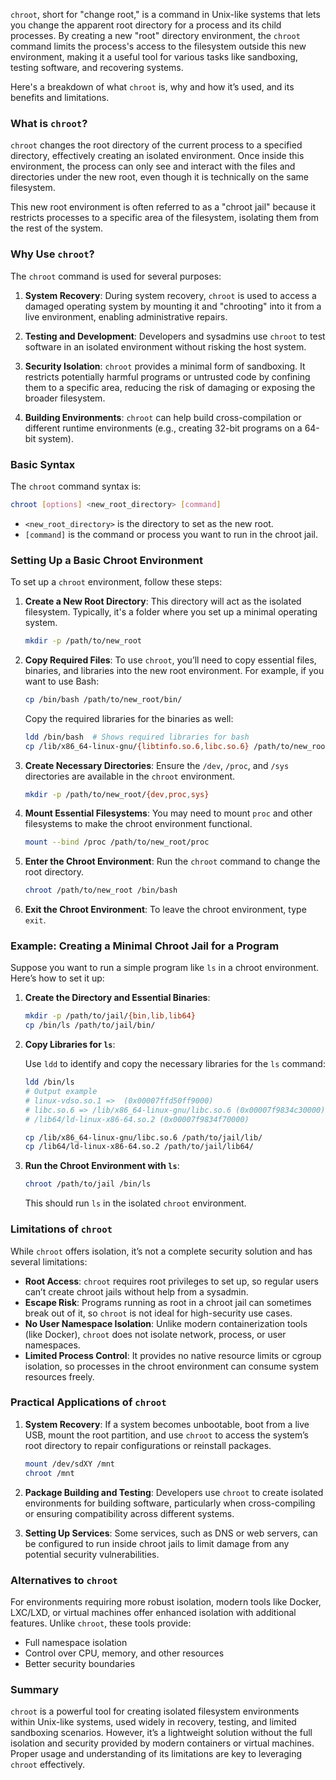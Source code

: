 `chroot`, short for "change root," is a command in Unix-like systems that lets you change the apparent root directory for a process and its child processes. By creating a new "root" directory environment, the `chroot` command limits the process's access to the filesystem outside this new environment, making it a useful tool for various tasks like sandboxing, testing software, and recovering systems.

Here's a breakdown of what `chroot` is, why and how it’s used, and its benefits and limitations.

### What is `chroot`?

`chroot` changes the root directory of the current process to a specified directory, effectively creating an isolated environment. Once inside this environment, the process can only see and interact with the files and directories under the new root, even though it is technically on the same filesystem.

This new root environment is often referred to as a "chroot jail" because it restricts processes to a specific area of the filesystem, isolating them from the rest of the system.

### Why Use `chroot`?

The `chroot` command is used for several purposes:
  
1. **System Recovery**: During system recovery, `chroot` is used to access a damaged operating system by mounting it and "chrooting" into it from a live environment, enabling administrative repairs.

2. **Testing and Development**: Developers and sysadmins use `chroot` to test software in an isolated environment without risking the host system.

3. **Security Isolation**: `chroot` provides a minimal form of sandboxing. It restricts potentially harmful programs or untrusted code by confining them to a specific area, reducing the risk of damaging or exposing the broader filesystem.

4. **Building Environments**: `chroot` can help build cross-compilation or different runtime environments (e.g., creating 32-bit programs on a 64-bit system).

### Basic Syntax

The `chroot` command syntax is:

```bash
chroot [options] <new_root_directory> [command]
```

- `<new_root_directory>` is the directory to set as the new root.
- `[command]` is the command or process you want to run in the chroot jail.

### Setting Up a Basic Chroot Environment

To set up a `chroot` environment, follow these steps:

1. **Create a New Root Directory**:
   This directory will act as the isolated filesystem. Typically, it's a folder where you set up a minimal operating system.

   ```bash
   mkdir -p /path/to/new_root
   ```

2. **Copy Required Files**:
   To use `chroot`, you’ll need to copy essential files, binaries, and libraries into the new root environment. For example, if you want to use Bash:

   ```bash
   cp /bin/bash /path/to/new_root/bin/
   ```

   Copy the required libraries for the binaries as well:

   ```bash
   ldd /bin/bash  # Shows required libraries for bash
   cp /lib/x86_64-linux-gnu/{libtinfo.so.6,libc.so.6} /path/to/new_root/lib/
   ```

3. **Create Necessary Directories**:
   Ensure the `/dev`, `/proc`, and `/sys` directories are available in the `chroot` environment.

   ```bash
   mkdir -p /path/to/new_root/{dev,proc,sys}
   ```

4. **Mount Essential Filesystems**:
   You may need to mount `proc` and other filesystems to make the chroot environment functional.

   ```bash
   mount --bind /proc /path/to/new_root/proc
   ```

5. **Enter the Chroot Environment**:
   Run the `chroot` command to change the root directory.

   ```bash
   chroot /path/to/new_root /bin/bash
   ```

6. **Exit the Chroot Environment**:
   To leave the chroot environment, type `exit`.

### Example: Creating a Minimal Chroot Jail for a Program

Suppose you want to run a simple program like `ls` in a chroot environment. Here’s how to set it up:

1. **Create the Directory and Essential Binaries**:

   ```bash
   mkdir -p /path/to/jail/{bin,lib,lib64}
   cp /bin/ls /path/to/jail/bin/
   ```

2. **Copy Libraries for `ls`**:

   Use `ldd` to identify and copy the necessary libraries for the `ls` command:

   ```bash
   ldd /bin/ls
   # Output example
   # linux-vdso.so.1 =>  (0x00007ffd50ff9000)
   # libc.so.6 => /lib/x86_64-linux-gnu/libc.so.6 (0x00007f9834c30000)
   # /lib64/ld-linux-x86-64.so.2 (0x00007f9834f70000)

   cp /lib/x86_64-linux-gnu/libc.so.6 /path/to/jail/lib/
   cp /lib64/ld-linux-x86-64.so.2 /path/to/jail/lib64/
   ```

3. **Run the Chroot Environment with `ls`**:

   ```bash
   chroot /path/to/jail /bin/ls
   ```

   This should run `ls` in the isolated `chroot` environment.

### Limitations of `chroot`

While `chroot` offers isolation, it’s not a complete security solution and has several limitations:

- **Root Access**: `chroot` requires root privileges to set up, so regular users can’t create chroot jails without help from a sysadmin.
- **Escape Risk**: Programs running as root in a chroot jail can sometimes break out of it, so `chroot` is not ideal for high-security use cases.
- **No User Namespace Isolation**: Unlike modern containerization tools (like Docker), `chroot` does not isolate network, process, or user namespaces.
- **Limited Process Control**: It provides no native resource limits or cgroup isolation, so processes in the chroot environment can consume system resources freely.

### Practical Applications of `chroot`

1. **System Recovery**: If a system becomes unbootable, boot from a live USB, mount the root partition, and use `chroot` to access the system’s root directory to repair configurations or reinstall packages.
  
   ```bash
   mount /dev/sdXY /mnt
   chroot /mnt
   ```

2. **Package Building and Testing**: Developers use `chroot` to create isolated environments for building software, particularly when cross-compiling or ensuring compatibility across different systems.

3. **Setting Up Services**: Some services, such as DNS or web servers, can be configured to run inside chroot jails to limit damage from any potential security vulnerabilities.

### Alternatives to `chroot`

For environments requiring more robust isolation, modern tools like Docker, LXC/LXD, or virtual machines offer enhanced isolation with additional features. Unlike `chroot`, these tools provide:

- Full namespace isolation
- Control over CPU, memory, and other resources
- Better security boundaries

### Summary

`chroot` is a powerful tool for creating isolated filesystem environments within Unix-like systems, used widely in recovery, testing, and limited sandboxing scenarios. However, it’s a lightweight solution without the full isolation and security provided by modern containers or virtual machines. Proper usage and understanding of its limitations are key to leveraging `chroot` effectively.
